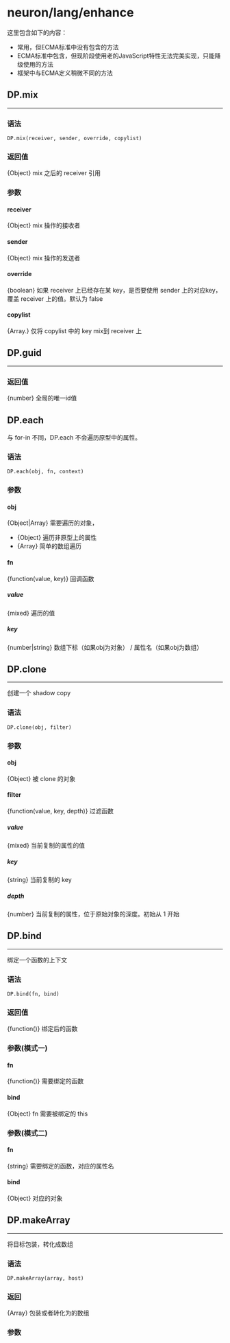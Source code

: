 neuron/lang/enhance
===================

这里包含如下的内容：

- 常用，但ECMA标准中没有包含的方法
- ECMA标准中包含，但现阶段使用老的JavaScript特性无法完美实现，只能降级使用的方法
- 框架中与ECMA定义稍微不同的方法


DP.mix
----
***
### 语法
	DP.mix(receiver, sender, override, copylist)
	
### 返回值
{Object} mix 之后的 receiver 引用

### 参数

#### receiver
{Object} mix 操作的接收者

#### sender
{Object} mix 操作的发送者

#### override
{boolean} 如果 receiver 上已经存在某 key，是否要使用 sender 上的对应key，覆盖 receiver 上的值。默认为 false

#### copylist
{Array.<string>} 仅将 copylist 中的 key mix到 receiver 上


DP.guid
----
***
### 返回值
{number} 全局的唯一id值


DP.each
----
与 for-in 不同，DP.each 不会遍历原型中的属性。

### 语法
	DP.each(obj, fn, context)
	
### 参数

#### obj
{Object|Array} 需要遍历的对象，

- {Object} 遍历非原型上的属性
- {Array} 简单的数组遍历

#### fn
{function(value, key)} 回调函数

##### value
{mixed} 遍历的值

##### key
{number|string} 数组下标（如果obj为对象） / 属性名（如果obj为数组）


DP.clone
----
***
创建一个 shadow copy

### 语法
	DP.clone(obj, filter)
	
### 参数

#### obj
{Object} 被 clone 的对象

#### filter
{function(value, key, depth)} 过滤函数

##### value
{mixed} 当前复制的属性的值

##### key
{string} 当前复制的 key

##### depth
{number} 当前复制的属性，位于原始对象的深度。初始从 1 开始


DP.bind
----
***
绑定一个函数的上下文

### 语法
	DP.bind(fn, bind)
	
### 返回值
{function()} 绑定后的函数

### 参数(模式一)

#### fn
{function()} 需要绑定的函数

#### bind
{Object} fn 需要被绑定的 this

### 参数(模式二)

#### fn
{string} 需要绑定的函数，对应的属性名

#### bind
{Object} 对应的对象


DP.makeArray
----
****
将目标包装，转化成数组

### 语法
	DP.makeArray(array, host)
	
### 返回
{Array} 包装或者转化为的数组

### 参数

	

